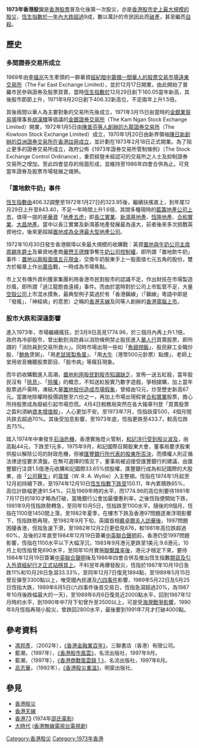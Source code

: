 **1973年香港股災**是[香港](../Page/香港.md "wikilink")[股票](../Page/股票.md "wikilink")普及化後第一次股災，亦是[香港股市史上最大規模的股災](https://zh.wikipedia.org/wiki/香港股市 "wikilink")，[恆生指數於一年內大跌超過](https://zh.wikipedia.org/wiki/恆生指數 "wikilink")9成，數以萬計的市民因此而[破產](../Page/破產.md "wikilink")，甚至繼而[自殺](../Page/自殺.md "wikilink")。

## 歷史

### 多間證券交易所成立

1969年由[李福兆](../Page/李福兆.md "wikilink")先生牽頭的一群華資[經紀暗中籌備一間華人的股票交易市場](https://zh.wikipedia.org/wiki/經紀 "wikilink")[遠東交易所](../Page/遠東交易所.md "wikilink")（The Far East Exchange Limited），並於12月17日開業，由此開始了普羅市民參與證券及股票買賣，當時[恆生指數於](https://zh.wikipedia.org/wiki/恆生指數 "wikilink")12月29日創下160.05當年新高，其後股市節節上升，1971年9月20日創下406.32新高位，不足兩年上升1.5倍。

其後兩間以華人為主要對象的交易所先後成立，1971年3月15日由當時的[金銀業貿易場](../Page/金銀業貿易場.md "wikilink")理事長[胡漢輝](../Page/胡漢輝.md "wikilink")等倡議的[金銀證券交易所](https://zh.wikipedia.org/wiki/金銀證券交易所 "wikilink")（The Kam Ngan Stock Exchange Limited）開業，1972年1月5日由[陳普芬等人創辦的](https://zh.wikipedia.org/wiki/陳普芬 "wikilink")[九龍證券交易所](https://zh.wikipedia.org/wiki/九龍證券交易所 "wikilink")（The Kowloon Stock Exchange Limited）成立，1970年1月20日由新界領袖[陳日新創辦的](https://zh.wikipedia.org/wiki/陳日新 "wikilink")[亞洲證券交易所在香港註冊成立](https://zh.wikipedia.org/wiki/亞洲證券交易所 "wikilink")，並計劃在1973年2月18日正式開業。為了阻止更多的證券交易所成立，政府公佈《1973年證券交易所管制條例》（The Stock Exchange Control Ordinance），重罰經營未經認可的交易所之人士及抑制證券交易所之增加。至此四會並存的局面形成，並維持至1986年四會合併為止。可見當年證券及股票市場發展之熾熱。

### 「置地飲牛奶」事件

[恆生指數由](https://zh.wikipedia.org/wiki/恆生指數 "wikilink")406.32調整至1972年1月27日的323.95後，繼續扶搖直上，到年尾12月29日上升至843.40，不足一年時間上升1.6倍，其間多種現時的[藍籌地產公司上市](https://zh.wikipedia.org/wiki/藍籌股 "wikilink")，值得一提的是[華資](https://zh.wikipedia.org/wiki/華資 "wikilink")「[地產五虎](../Page/香港地產業.md "wikilink")」即[長江實業](../Page/長江實業.md "wikilink")、[新鴻基地產](../Page/新鴻基地產.md "wikilink")、[恆隆地產](https://zh.wikipedia.org/wiki/恆隆地產 "wikilink")、[合和實業](../Page/合和實業.md "wikilink")、[大昌地產](../Page/大昌集團.md "wikilink")。當中以長江實業及新鴻基地產發展最為遠大，前者後來多次挑戰英資地位，後來更超越[置地成為全港最大型地產公司](https://zh.wikipedia.org/wiki/置地 "wikilink")。

1972年10月30日發生香港開埠以來最大規模的收購戰：英資[置地與](https://zh.wikipedia.org/wiki/置地 "wikilink")[牛奶公司主席](https://zh.wikipedia.org/wiki/牛奶公司 "wikilink")[周錫年](../Page/周錫年.md "wikilink")[爵士](../Page/爵士.md "wikilink")及華資地產商[華懋](https://zh.wikipedia.org/wiki/華懋 "wikilink")[王德輝](../Page/王德輝.md "wikilink")爭奪[牛奶公司控制權](https://zh.wikipedia.org/wiki/牛奶公司 "wikilink")，即所謂「置地飲牛奶」事件：[置地以兩股面值五元現金](https://zh.wikipedia.org/wiki/置地 "wikilink")，交換牛奶股東手上一股面值七元五角的股份，雙方於報章上作出[廣告](../Page/廣告.md "wikilink")戰，一時成為市場焦點。

市上又有傳外資利獲家集團利用香港市民對股市的認識不足，作出財技在市場製造炒風，即所謂「過江龍飽食遠揚」事件。而由於當時對於公司上市監管不足，大量[空殼公司](../Page/空殼公司.md "wikilink")上市混水摸魚，最典型例子莫過於有「香港黐線」（「黐線」粵語中即是「發瘋」，「神經病」的意思）之稱的[香港天線](../Page/香港天線.md "wikilink")及同等人創辦的[香港電腦上市](https://zh.wikipedia.org/wiki/香港電腦 "wikilink")。

### 股市大跌和深遠影響

進入1973年，市場繼續瘋狂，於3月9日高見1774.96，於三個月內再上升1.1倍，政府為冷卻股市，曾出動到消防員以消防條例禁止股民進入[華人行](../Page/華人行.md "wikilink")買賣股票，即所謂的「消防員到交易所救火」。同時市場出現一些如「[魚翅撈飯](../Page/魚翅撈飯.md "wikilink")」、股民辭工全職炒股、「[鮑魚](../Page/鮑魚.md "wikilink")煲粥」、「用[老鼠斑製](https://zh.wikipedia.org/wiki/老鼠斑 "wikilink")[魚蛋](https://zh.wikipedia.org/wiki/魚蛋 "wikilink")」、「用[大牛](../Page/香港五百元紙幣.md "wikilink")（港幣500元鈔票）點煙」、老師上堂用收音機聽股票節目、「股市病」等瘋狂現象。

而牛奶收購戰進入高潮，[置地利用股民對股市知識缺乏](https://zh.wikipedia.org/wiki/置地 "wikilink")，宣佈一送五紅股，當年股民沒有「[除息](https://zh.wikipedia.org/wiki/除息 "wikilink")」、「[除權](https://zh.wikipedia.org/wiki/除權 "wikilink")」的概念，不知送紅股實乃數字遊戲，爭相搶購，加上當年股票過戶需時，凍結大量[置地股份造成市場假象](https://zh.wikipedia.org/wiki/置地 "wikilink")，曾經由12元，炒至歷史新高67元。當置地除權時股價調整至六份之一，再加上市場出現假冒[合和實業](../Page/合和實業.md "wikilink")股票，擔心所持股票成為廢紙引起市場恐慌。4月4日稅務局突然在各大報章刊登「買賣股票之盈利須納[資本增值稅](https://zh.wikipedia.org/wiki/資本增值稅 "wikilink")」，人心更加不安。至1973年7月，恆指趺穿500，4個月間共跌去超過70%。其後受加息影響，至1973年底，恆指更跌至433.7，較高位跌去75%。

踏入1974年中東發生[石油危機](https://zh.wikipedia.org/wiki/石油危機 "wikilink")，香港實施燈火管制，[和記洋行受到股災波及](../Page/和記黃埔.md "wikilink")，由高點44元，下跌至1元多，1975年9月，和記國際召開股東大會，董事局要求股東供股以解除公司的財政危機，但被[匯豐銀行所代表的股東所否決](https://zh.wikipedia.org/wiki/匯豐 "wikilink")，而債權人則正循法律途徑要求清盤。在無可選擇的情況下，董事局被迫接受匯豐銀行的建議，由匯豐銀行注資1.5億港元收購和記國際33.65%控股權，匯豐銀行成為和記國際的大股東，由「[公司醫生](https://zh.wikipedia.org/wiki/公司醫生 "wikilink")」的[韋理](https://zh.wikipedia.org/wiki/韋理 "wikilink")（W. R. A. Wyllie）入主整頓。恆指在1974年1月起至12月初持續下跌，至1974年12月10日[恆生指數下跌至](https://zh.wikipedia.org/wiki/恆生指數 "wikilink")150.11，年內累積跌65%，高位計跌幅更達91.54%，只及1969年時的水平，而1774.96的高位則要待1981年7月17日的1810才略為打破，當晚銀行公會加最優惠利率，之後恆指便開始下跌，1981年9月恆指跌勢轉急，至同年10月5日，恆指跌至1100水平。隨後的9個月，恆指在1100至1450間上落，至1982年夏季，在樓市下跌及香港97問題逐漸浮現影響下，恆指跌勢再現，至1982年9月下旬，英國首相[戴卓爾夫人訪華後](https://zh.wikipedia.org/wiki/戴卓爾夫人 "wikilink")，1997問題困擾香港，恆指急速下滑，至1982年12月2日更低見676，較1981年高位跌超過60%，及後的2年直至1984年12月19日簽署[中英聯合聲明](../Page/中英聯合聲明.md "wikilink")前，香港仍受1997問題影響，恆指在1100水平以下大幅浮沉，1983年9月港元更跌至1美元:9.6港元，10月上旬恆指曾見690水平，至同年10月實施[聯繫匯率後](https://zh.wikipedia.org/wiki/聯繫匯率 "wikilink")，港元才穩定下來，要待1984年12月19日簽署[中英聯合聲明](../Page/中英聯合聲明.md "wikilink")後及1986年四會合併及推出恆生指數[期貨及引入外資經紀行才正式站穩其上](https://zh.wikipedia.org/wiki/期貨 "wikilink")。不料翌年再爆發股災，恆指於1987年10月19日急跌11%和10月26日急瀉33.33%，至同年12月7日復見1894點，至1989年5月15日曾反彈至3300點以上，唯受國內民運及[六四事件](../Page/六四事件.md "wikilink")影響，1989年5月22日及5月25日恆指大跌，1989年6月5日(六四事件後首交易日，恆指急瀉超過20%，為1987年10月後跌幅最大的一天)，至1989年6月6日復見近2000點水平，回到1987年12月時的水平，到1990年中7月下旬曾升至3500以上，可是受[海灣戰爭影響](https://zh.wikipedia.org/wiki/海灣戰爭 "wikilink")，1990年8月恆指再現小股災，曾跌回2800水平，最後要到1991年7月才打破4000點。

## 參考資料

  - [馮邦彥](https://zh.wikipedia.org/wiki/馮邦彥 "wikilink")，（2002年），[《香港金融業百年》](https://webcat.hkpl.gov.hk/lib/item?id=chamo:2161801)，三聯書店（香港）有限公司。
  - 藍潮，（1997年），[《香港股市風雲》](https://webcat.hkpl.gov.hk/lib/item?id=chamo:1149764)，名流出版社，1997年9月。
  - 藍潮，（1997年），[《香港商戰風雲錄 1 》](https://webcat.hkpl.gov.hk/lib/item?id=chamo:1110875)，名流出版社，1997年6月。
  - [呂志華](https://zh.wikipedia.org/wiki/呂志華 "wikilink")，（1992年），[《香港股災重溫》](https://webcat.hkpl.gov.hk/lib/item?id=chamo:69517)，明窗出版社。

## 參見

  - [香港股災](../Page/香港股災.md "wikilink")
  - [香港天線](../Page/香港天線.md "wikilink")
  - [香港73](https://zh.wikipedia.org/wiki/香港73 "wikilink") (1974年[邵氏電影](https://zh.wikipedia.org/wiki/邵氏電影 "wikilink"))
  - [大時代](https://zh.wikipedia.org/wiki/大時代_\(1992年電視劇\) "wikilink") ([香港無線電視台電視劇](https://zh.wikipedia.org/wiki/香港無線電視台 "wikilink"))

[Category:香港股災](https://zh.wikipedia.org/wiki/Category:香港股災 "wikilink") [Category:1973年香港](https://zh.wikipedia.org/wiki/Category:1973年香港 "wikilink")